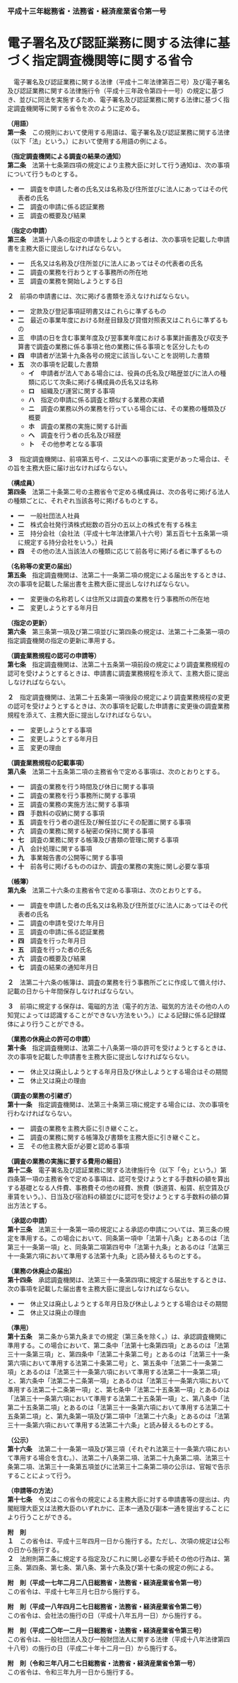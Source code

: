 ### 平成十三年総務省・法務省・経済産業省令第一号  
# 電子署名及び認証業務に関する法律に基づく指定調査機関等に関する省令  
　電子署名及び認証業務に関する法律（平成十二年法律第百二号）及び電子署名及び認証業務に関する法律施行令（平成十三年政令第四十一号）の規定に基づき、並びに同法を実施するため、電子署名及び認証業務に関する法律に基づく指定調査機関等に関する省令を次のように定める。  
  
**（用語）**  
**第一条**　この規則において使用する用語は、電子署名及び認証業務に関する法律（以下「法」という。）において使用する用語の例による。  
  
**（指定調査機関による調査の結果の通知）**  
**第二条**　法第十七条第四項の規定により主務大臣に対して行う通知は、次の事項について行うものとする。  
* **一**　調査を申請した者の氏名又は名称及び住所並びに法人にあってはその代表者の氏名  
* **二**　調査の申請に係る認証業務  
* **三**　調査の概要及び結果  
  
**（指定の申請）**  
**第三条**　法第十八条の指定の申請をしようとする者は、次の事項を記載した申請書を主務大臣に提出しなければならない。  
* **一**　氏名又は名称及び住所並びに法人にあってはその代表者の氏名  
* **二**　調査の業務を行おうとする事務所の所在地  
* **三**　調査の業務を開始しようとする日  
  
**２**　前項の申請書には、次に掲げる書類を添えなければならない。  
* **一**　定款及び登記事項証明書又はこれらに準ずるもの  
* **二**　最近の事業年度における財産目録及び貸借対照表又はこれらに準ずるもの  
* **三**　申請の日を含む事業年度及び翌事業年度における事業計画書及び収支予算書で調査の業務に係る事項と他の業務に係る事項とを区分したもの  
* **四**　申請者が法第十九条各号の規定に該当しないことを説明した書類  
* **五**　次の事項を記載した書類  
	* **イ**　申請者が法人である場合には、役員の氏名及び略歴並びに法人の種類に応じて次条に掲げる構成員の氏名又は名称  
	* **ロ**　組織及び運営に関する事項  
	* **ハ**　指定の申請に係る調査と類似する業務の実績  
	* **ニ**　調査の業務以外の業務を行っている場合には、その業務の種類及び概要  
	* **ホ**　調査の業務の実施に関する計画  
	* **ヘ**　調査を行う者の氏名及び経歴  
	* **ト**　その他参考となる事項  
  
**３**　指定調査機関は、前項第五号イ、ニ又はヘの事項に変更があった場合は、その旨を主務大臣に届け出なければならない。  
  
**（構成員）**  
**第四条**　法第二十条第二号の主務省令で定める構成員は、次の各号に掲げる法人の種類ごとに、それぞれ当該各号に掲げるものとする。  
* **一**　一般社団法人社員  
* **二**　株式会社発行済株式総数の百分の五以上の株式を有する株主  
* **三**　持分会社（会社法（平成十七年法律第八十六号）第五百七十五条第一項に規定する持分会社をいう。）社員  
* **四**　その他の法人当該法人の種類に応じて前各号に掲げる者に準ずるもの  
  
**（名称等の変更の届出）**  
**第五条**　指定調査機関は、法第二十一条第二項の規定による届出をするときは、次の事項を記載した届出書を主務大臣に提出しなければならない。  
* **一**　変更後の名称若しくは住所又は調査の業務を行う事務所の所在地  
* **二**　変更しようとする年月日  
  
**（指定の更新）**  
**第六条**　第三条第一項及び第二項並びに第四条の規定は、法第二十二条第一項の指定調査機関の指定の更新に準用する。  
  
**（調査業務規程の認可の申請等）**  
**第七条**　指定調査機関は、法第二十五条第一項前段の規定により調査業務規程の認可を受けようとするときは、申請書に調査業務規程を添えて、主務大臣に提出しなければならない。  
  
**２**　指定調査機関は、法第二十五条第一項後段の規定により調査業務規程の変更の認可を受けようとするときは、次の事項を記載した申請書に変更後の調査業務規程を添えて、主務大臣に提出しなければならない。  
* **一**　変更しようとする事項  
* **二**　変更しようとする年月日  
* **三**　変更の理由  
  
**（調査業務規程の記載事項）**  
**第八条**　法第二十五条第二項の主務省令で定める事項は、次のとおりとする。  
* **一**　調査の業務を行う時間及び休日に関する事項  
* **二**　調査の業務を行う事務所に関する事項  
* **三**　調査の業務の実施方法に関する事項  
* **四**　手数料の収納に関する事項  
* **五**　調査を行う者の選任及び解任並びにその配置に関する事項  
* **六**　調査の業務に関する秘密の保持に関する事項  
* **七**　調査の業務に関する帳簿及び書類の管理に関する事項  
* **八**　会計処理に関する事項  
* **九**　事業報告書の公開等に関する事項  
* **十**　前各号に掲げるもののほか、調査の業務の実施に関し必要な事項  
  
**（帳簿）**  
**第九条**　法第二十六条の主務省令で定める事項は、次のとおりとする。  
* **一**　調査を申請した者の氏名又は名称及び住所並びに法人にあってはその代表者の氏名  
* **二**　調査の申請を受けた年月日  
* **三**　調査の申請に係る認証業務  
* **四**　調査を行った年月日  
* **五**　調査を行った者の氏名  
* **六**　調査の概要及び結果  
* **七**　調査の結果の通知年月日  
  
**２**　法第二十六条の帳簿は、調査の業務を行う事務所ごとに作成して備え付け、記載の日から十年間保存しなければならない。  
  
**３**　前項に規定する保存は、電磁的方法（電子的方法、磁気的方法その他の人の知覚によっては認識することができない方法をいう。）による記録に係る記録媒体により行うことができる。  
  
**（業務の休廃止の許可の申請）**  
**第十条**　指定調査機関は、法第二十八条第一項の許可を受けようとするときは、次の事項を記載した申請書を主務大臣に提出しなければならない。  
* **一**　休止又は廃止しようとする年月日及び休止しようとする場合はその期間  
* **二**　休止又は廃止の理由  
  
**（調査の業務の引継ぎ）**  
**第十一条**　指定調査機関は、法第三十条第三項に規定する場合には、次の事項を行わなければならない。  
* **一**　調査の業務を主務大臣に引き継ぐこと。  
* **二**　調査の業務に関する帳簿及び書類を主務大臣に引き継ぐこと。  
* **三**　その他主務大臣が必要と認める事項  
  
**（調査の業務の実施に要する費用の細目）**  
**第十二条**　電子署名及び認証業務に関する法律施行令（以下「令」という。）第四条第一項の主務省令で定める事項は、認可を受けようとする手数料の額を算出する基礎となる人件費、事務費その他の経費、旅費（鉄道賃、船賃、航空賃及び車賃をいう。）、日当及び宿泊料の額並びに認可を受けようとする手数料の額の算出方法とする。  
  
**（承認の申請）**  
**第十三条**　法第三十一条第一項の規定による承認の申請については、第三条の規定を準用する。この場合において、同条第一項中「法第十八条」とあるのは「法第三十一条第一項」と、同条第二項第四号中「法第十九条」とあるのは「法第三十一条第六項において準用する法第十九条」と読み替えるものとする。  
  
**（業務の休廃止の届出）**  
**第十四条**　承認調査機関は、法第三十一条第四項に規定する届出をするときは、次の事項を記載した届出書を主務大臣に提出しなければならない。  
* **一**　休止又は廃止しようとする年月日及び休止しようとする場合はその期間  
* **二**　休止又は廃止の理由  
  
**（準用）**  
**第十五条**　第二条から第九条までの規定（第三条を除く。）は、承認調査機関に準用する。この場合において、第二条中「法第十七条第四項」とあるのは「法第三十一条第三項」と、第四条中「法第二十条第二号」とあるのは「法第三十一条第六項において準用する法第二十条第二号」と、第五条中「法第二十一条第二項」とあるのは「法第三十一条第六項において準用する法第二十一条第二項」と、第六条中「法第二十二条第一項」とあるのは「法第三十一条第六項において準用する法第二十二条第一項」と、第七条中「法第二十五条第一項」とあるのは「法第三十一条第六項において準用する法第二十五条第一項」と、第八条中「法第二十五条第二項」とあるのは「法第三十一条第六項において準用する法第二十五条第二項」と、第九条第一項及び第二項中「法第二十六条」とあるのは「法第三十一条第六項において準用する法第二十六条」と読み替えるものとする。  
  
**（公示）**  
**第十六条**　法第二十一条第一項及び第三項（それぞれ法第三十一条第六項において準用する場合を含む。）、法第二十八条第二項、法第二十九条第二項、法第三十条第二項、法第三十一条第五項並びに法第三十二条第二項の公示は、官報で告示することによって行う。  
  
**（申請等の方法）**  
**第十七条**　令又はこの省令の規定による主務大臣に対する申請書等の提出は、内閣総理大臣又は法務大臣のいずれかに、正本一通及び副本一通を提出することにより行うことができる。  
  
**附　則**  
**１**　この省令は、平成十三年四月一日から施行する。ただし、次項の規定は公布の日から施行する。  
**２**　法附則第二条に規定する指定及びこれに関し必要な手続その他の行為は、第三条、第四条、第七条、第八条、第十六条及び第十七条の規定の例による。  
  
**附　則（平成一七年二月二八日総務省・法務省・経済産業省令第一号）**  
この省令は、平成十七年三月七日から施行する。  
  
**附　則（平成一八年四月二七日総務省・法務省・経済産業省令第二号）**  
この省令は、会社法の施行の日（平成十八年五月一日）から施行する。  
  
**附　則（平成二〇年一二月一日総務省・法務省・経済産業省令第三号）**  
この省令は、一般社団法人及び一般財団法人に関する法律（平成十八年法律第四十八号）の施行の日（平成二十年十二月一日）から施行する。  
  
**附　則（令和三年八月二七日総務省・法務省・経済産業省令第一号）**  
この省令は、令和三年九月一日から施行する。  
  

